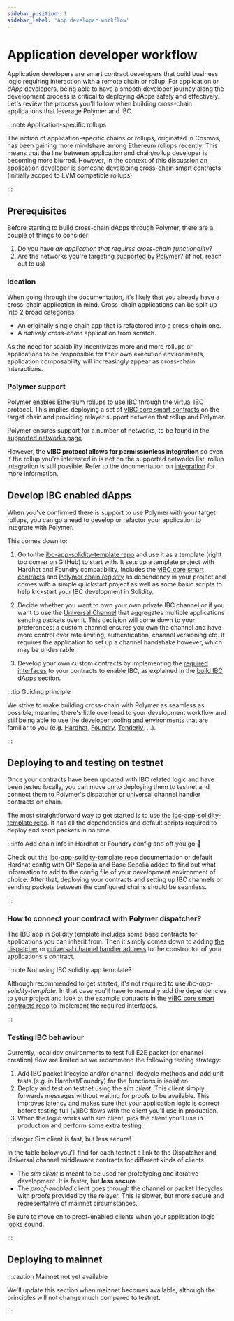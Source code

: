 ```yaml
---
sidebar_position: 1
sidebar_label: 'App developer workflow'
---
```


# Application developer workflow

Application developers are smart contract developers that build business logic requiring interaction with a remote chain or rollup. For application or _dApp_ developers, being able to have a smooth developer journey along the development process is critical to deploying dApps safely and effectively. Let's review the process you'll follow when building cross-chain applications that leverage Polymer and IBC.

:::note Application-specific rollups

The notion of application-specific chains or rollups, originated in Cosmos, has been gaining more mindshare among Ethereum rollups recently. This means that the line between application and chain/rollup developer is becoming more blurred.
However, in the context of this discussion an application developer is someone developing cross-chain smart contracts (initially scoped to EVM compatible rollups).

:::

## Prerequisites

Before starting to build cross-chain dApps through Polymer, there are a couple of things to consider:

1. Do you have _an application that requires cross-chain functionality_?
2. Are the networks you're targeting [supported by Polymer](../supp-networks.mdx)? (if not, reach out to us)

### Ideation

When going through the documentation, it's likely that you already have a cross-chain application in mind. Cross-chain applications can be split up into 2 broad categories:

- An originally single chain app that is refactored into a cross-chain one.
- A _natively cross-chain_ application from scratch.

As the need for scalability incentivizes more and more rollups or applications to be responsible for their own execution environments, application composability will increasingly appear as cross-chain interactions.

### Polymer support

Polymer enables Ethereum rollups to use [IBC](../../learn/concepts/ibc/ibc.md) through the virtual IBC protocol. This implies deploying a set of [vIBC core smart contracts](../ibc-solidity/vibc-core.md) on the target chain and providing relayer support between that rollup and Polymer.

Polymer ensures support for a number of networks, to be found in the [supported networks page](../supp-networks.mdx).

However, the **vIBC protocol allows for permissionless integration** so even if the rollup you're interested in is not on the supported networks list, rollup integration is still possible. Refer to the documentation on [integration](../integration/integration.md) for more information.

## Develop IBC enabled dApps

When you've confirmed there is support to use Polymer with your target rollups, you can go ahead to develop or refactor your application to integrate with Polymer.

This comes down to:

1. Go to the [ibc-app-solidity-template repo](https://github.com/open-ibc/ibc-app-solidity-template) and use it as a template (right top corner on GitHub) to start with. It sets up a template project with Hardhat and Foundry compatibility, includes the [vIBC core smart contracts](https://github.com/open-ibc/vibc-core-smart-contracts) and [Polymer chain registry](https://github.com/polymerdao/polymer-registry) as dependency in your project and comes with a simple quickstart project as well as some basic scripts to help kickstart your IBC development in Solidity.

2. Decide whether you want to own your own private IBC channel or if you want to use the [Universal Channel](../ibc-solidity/universal-channel.md) that aggregates multiple applications sending packets over it. This decision will come down to your preferences: a custom channel ensures you own the channel and have more control over rate limiting, authentication, channel versioning etc. It requires the application to set up a channel handshake however, which may be undesirable.

3. Develop your own custom contracts by implementing the [required interfaces](https://github.com/cosmos/ibc/tree/main/spec/core/ics-026-routing-module#module-callback-interface) to your contracts to enable IBC, as explained in the [build IBC dApps](../ibc-solidity/ibc-solidity.md) section.

:::tip Guiding principle

We strive to make building cross-chain with Polymer as seamless as possible, meaning there's little overhead to your development workflow and still being able to use the developer tooling and environments that are familiar to you (e.g. [Hardhat](https://hardhat.org/), [Foundry](https://book.getfoundry.sh/), [Tenderly](https://github.com/Tenderly/tenderly-cli), ...).

:::

## Deploying to and testing on testnet

Once your contracts have been updated with IBC related logic and have been tested locally, you can move on to deploying them to testnet and connect them to Polymer's dispatcher or universal channel handler contracts on chain.

The most straightforward way to get started is to use the [ibc-app-solidity-template repo](https://github.com/open-ibc/ibc-app-solidity-template). It has all the dependencies and default scripts required to deploy and send packets in no time. 

:::info Add chain info in Hardhat or Foundry config and off you go 🚀

Check out the [ibc-app-solidity-template repo](https://github.com/open-ibc/ibc-app-solidity-template) documentation or default Hardhat config with OP Sepolia and Base Sepolia added to find out what information to add to the config file of your development environment of choice. After that, deploying your contracts and setting up IBC channels or sending packets between the configured chains should be seamless.

:::

### How to connect your contract with Polymer dispatcher?

The IBC app in Solidity template includes some base contracts for applications you can inherit from. Then it simply comes down to adding [the dispatcher](https://github.com/open-ibc/ibc-app-solidity-template/blob/main/contracts/XCounter.sol#L13) or [universal channel handler address](https://github.com/open-ibc/ibc-app-solidity-template/blob/main/contracts/XCounterUC.sol#L12) to the constructor of your applications's contract.

:::note Not using IBC solidity app template?

Although recommended to get started, it's not required to use _ibc-app-solidity-template_. In that case you'll have to manually add the dependencies to your project and look at the example contracts in the [vIBC core smart contracts repo](https://github.com/open-ibc/vibc-core-smart-contracts) to implement the required interfaces.

:::

### Testing IBC behaviour

Currently, local dev environments to test full E2E packet (or channel creation) flow are limited so we recommend the following testing strategy:

1. Add IBC packet lifecylce and/or channel lifecycle methods and add unit tests (e.g. in Hardhat/Foundry) for the functions in isolation.
2. Deploy and test on testnet using the _sim client_. This client simply forwards messages without waiting for proofs to be available. This improves latency and makes sure that your application logic is correct before testing full (v)IBC flows with the client you'll use in production.
3. When the logic works with sim client, pick the client you'll use in production and perform some extra testing. 

:::danger Sim client is fast, but less secure!

In the table below you'll find for each testnet a link to the Dispatcher and Universal channel middleware contracts for different kinds of clients. 

- The _sim client_ is meant to be used for prototyping and iterative development. It is faster, but **less secure**
- The _proof-enabled_ client goes through the channel or packet lifecycles with proofs provided by the relayer. This is slower, but more secure and representative of mainnet circumstances.

Be sure to move on to proof-enabled clients when your application logic looks sound.

:::

## Deploying to mainnet

:::caution Mainnet not yet available

We'll update this section when mainnet becomes available, although the principles will not change much compared to testnet. 

:::
